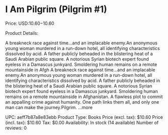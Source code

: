 # I Am Pilgrim (Pilgrim #1)

Price: USD:$10.60-$10.60

Product Details:

A breakneck race against time...and an implacable enemy.An anonymous young woman murdered in a run-down hotel, all identifying characteristics dissolved by acid. A father publicly beheaded in the blistering heat of a Saudi Arabian public square. A notorious Syrian biotech expert found eyeless in a Damascus junkyard. Smoldering human remains on a remote mountainside in Afgh A breakneck race against time...and an implacable enemy.An anonymous young woman murdered in a run-down hotel, all identifying characteristics dissolved by acid. A father publicly beheaded in the blistering heat of a Saudi Arabian public square. A notorious Syrian biotech expert found eyeless in a Damascus junkyard. Smoldering human remains on a remote mountainside in Afghanistan. A flawless plot to commit an appalling crime against humanity. One path links them all, and only one man can make the journey.Pilgrim. ...more

UPC: aeff7b87a8e83ebb
Product Type: Books
Price (excl. tax): $10.60
Price (incl. tax): $10.60
Tax: $0.00
Availability: In stock (14 available)
Number of reviews: 0